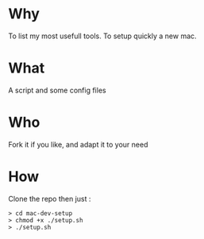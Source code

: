 # Why
To list my most usefull tools.
To setup quickly a new mac.

# What
A script and some config files

# Who
Fork it if you like, and adapt it to your need

# How
Clone the repo then just : 
    
    > cd mac-dev-setup
    > chmod +x ./setup.sh
    > ./setup.sh


